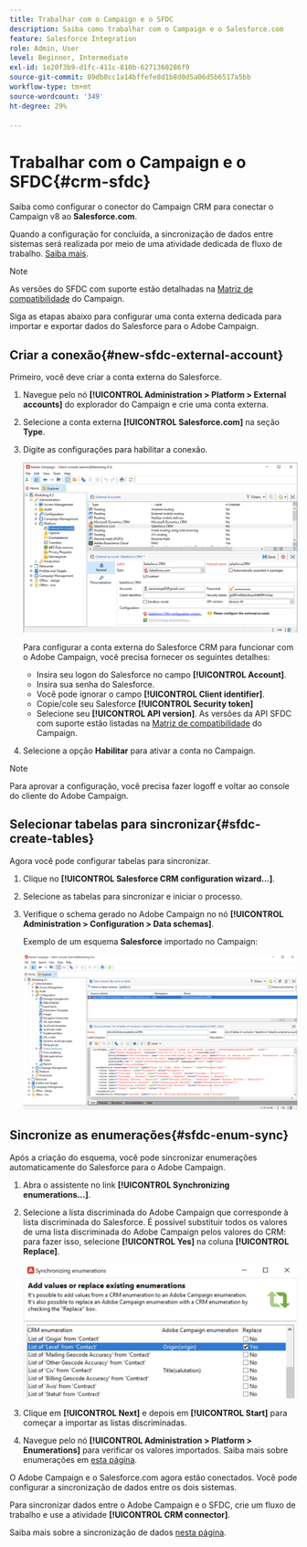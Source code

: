 ```yaml
---
title: Trabalhar com o Campaign e o SFDC
description: Saiba como trabalhar com o Campaign e o Salesforce.com
feature: Salesforce Integration
role: Admin, User
level: Beginner, Intermediate
exl-id: 1e20f3b9-d1fc-411c-810b-6271360286f9
source-git-commit: 09db0cc1a14bffefe8d1b8d0d5a06d5b6517a5bb
workflow-type: tm+mt
source-wordcount: '349'
ht-degree: 29%

---
```


# Trabalhar com o Campaign e o SFDC{#crm-sfdc}

Saiba como configurar o conector do Campaign CRM para conectar o Campaign v8 ao **Salesforce.com**.

Quando a configuração for concluída, a sincronização de dados entre sistemas será realizada por meio de uma atividade dedicada de fluxo de trabalho. [Saiba mais](crm-data-sync.md).

>[!NOTE]
>
>As versões do SFDC com suporte estão detalhadas na [Matriz de compatibilidade](../start/compatibility-matrix.md) do Campaign.

Siga as etapas abaixo para configurar uma conta externa dedicada para importar e exportar dados do Salesforce para o Adobe Campaign.

## Criar a conexão{#new-sfdc-external-account}

Primeiro, você deve criar a conta externa do Salesforce.

1. Navegue pelo nó **[!UICONTROL Administration > Platform > External accounts]** do explorador do Campaign e crie uma conta externa.
1. Selecione a conta externa **[!UICONTROL Salesforce.com]** na seção **Type**.
1. Digite as configurações para habilitar a conexão.

   ![](assets/sfdc-external-account.png)

   Para configurar a conta externa do Salesforce CRM para funcionar com o Adobe Campaign, você precisa fornecer os seguintes detalhes:

   * Insira seu logon do Salesforce no campo **[!UICONTROL Account]**.
   * Insira sua senha do Salesforce.
   * Você pode ignorar o campo **[!UICONTROL Client identifier]**.
   * Copie/cole seu Salesforce **[!UICONTROL Security token]**
   * Selecione seu **[!UICONTROL API version]**. As versões da API SFDC com suporte estão listadas na [Matriz de compatibilidade](../start/compatibility-matrix.md) do Campaign.

1. Selecione a opção **Habilitar** para ativar a conta no Campaign.

>[!NOTE]
>
>Para aprovar a configuração, você precisa fazer logoff e voltar ao console do cliente do Adobe Campaign.

## Selecionar tabelas para sincronizar{#sfdc-create-tables}

Agora você pode configurar tabelas para sincronizar.

1. Clique no **[!UICONTROL Salesforce CRM configuration wizard...]**.
1. Selecione as tabelas para sincronizar e iniciar o processo.
1. Verifique o schema gerado no Adobe Campaign no nó **[!UICONTROL Administration > Configuration > Data schemas]**.

   Exemplo de um esquema **Salesforce** importado no Campaign:

   ![](assets/sfdc-schemas.png)

## Sincronize as enumerações{#sfdc-enum-sync}

Após a criação do esquema, você pode sincronizar enumerações automaticamente do Salesforce para o Adobe Campaign.

1. Abra o assistente no link **[!UICONTROL Synchronizing enumerations...]**.
1. Selecione a lista discriminada do Adobe Campaign que corresponde à lista discriminada do Salesforce.
É possível substituir todos os valores de uma lista discriminada do Adobe Campaign pelos valores do CRM: para fazer isso, selecione **[!UICONTROL Yes]** na coluna **[!UICONTROL Replace]**.

   ![](assets/sfdc-enum.png)

1. Clique em **[!UICONTROL Next]** e depois em **[!UICONTROL Start]** para começar a importar as listas discriminadas.

1. Navegue pelo nó **[!UICONTROL Administration > Platform > Enumerations]** para verificar os valores importados. Saiba mais sobre enumerações em [esta página](../config/ui-settings.md#enumerations).

O Adobe Campaign e o Salesforce.com agora estão conectados. Você pode configurar a sincronização de dados entre os dois sistemas.

Para sincronizar dados entre o Adobe Campaign e o SFDC, crie um fluxo de trabalho e use a atividade **[!UICONTROL CRM connector]**.

Saiba mais sobre a sincronização de dados [nesta página](crm-data-sync.md).

